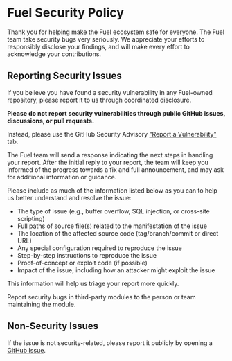 # Fuel Security Policy

Thank you for helping make the Fuel ecosystem safe for everyone. The Fuel team take security bugs very seriously. We appreciate your efforts to responsibly disclose your findings, and will make every effort to acknowledge your contributions.

## Reporting Security Issues

If you believe you have found a security vulnerability in any Fuel-owned repository, please report it to us through coordinated disclosure.

**Please do not report security vulnerabilities through public GitHub issues, discussions, or pull requests.**

Instead, please use the GitHub Security Advisory ["Report a Vulnerability"](https://github.com/FuelLabs/sway/security/advisories/new) tab.

The Fuel team will send a response indicating the next steps in handling your report. After the initial reply to your report, the team will keep you informed of the progress towards a fix and full announcement, and may ask for additional information or guidance.

Please include as much of the information listed below as you can to help us better understand and resolve the issue:

* The type of issue (e.g., buffer overflow, SQL injection, or cross-site scripting)
* Full paths of source file(s) related to the manifestation of the issue
* The location of the affected source code (tag/branch/commit or direct URL)
* Any special configuration required to reproduce the issue
* Step-by-step instructions to reproduce the issue
* Proof-of-concept or exploit code (if possible)
* Impact of the issue, including how an attacker might exploit the issue

This information will help us triage your report more quickly.

Report security bugs in third-party modules to the person or team maintaining the module.

## Non-Security Issues

If the issue is not security-related, please report it publicly by opening a [GitHub Issue](https://github.com/FuelLabs/sway/issues/new).
